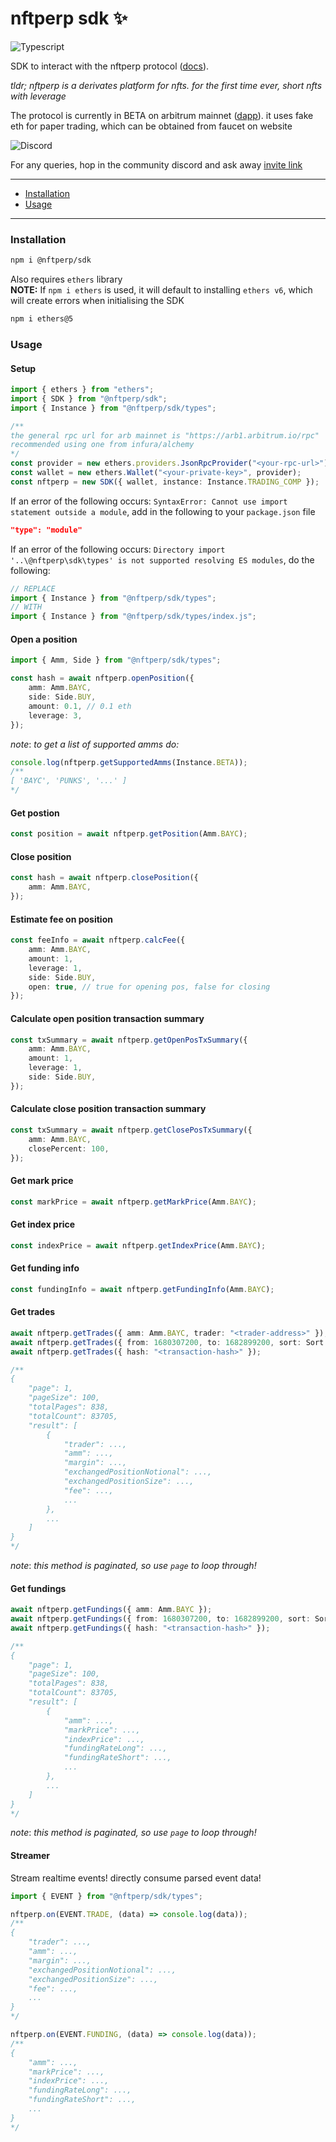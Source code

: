 # nftperp sdk ✨

![Typescript](https://img.shields.io/badge/TypeScript-007ACC?style=for-the-badge&logo=typescript&logoColor=white)

SDK to interact with the nftperp protocol ([docs](https://nftperp.notion.site/nftperp/nftperp-xyz-2b456a853321481bac47e5a1a6bbfd4e)).

_tldr; nftperp is a derivates platform for nfts. for the first time ever, short nfts with leverage_

The protocol is currently in BETA on arbitrum mainnet ([dapp](https://staging.nftperp.xyz)). it uses fake eth for paper trading, which can be obtained from faucet on website

![Discord](https://img.shields.io/badge/Discord-5865F2?style=for-the-badge&logo=discord&logoColor=white)

For any queries, hop in the community discord and ask away [invite link](https://discord.gg/J5vUUcTE6F)

---

-   [Installation](#installation)
-   [Usage](#usage)

---

### Installation

```sh
npm i @nftperp/sdk
```

Also requires `ethers` library  
**NOTE:** If `npm i ethers` is used, it will default to installing `ethers v6`, which will create errors when initialising the SDK

```sh
npm i ethers@5
```

### Usage

#### Setup

```ts
import { ethers } from "ethers";
import { SDK } from "@nftperp/sdk";
import { Instance } from "@nftperp/sdk/types";

/**
the general rpc url for arb mainnet is "https://arb1.arbitrum.io/rpc"
recommended using one from infura/alchemy
*/
const provider = new ethers.providers.JsonRpcProvider("<your-rpc-url>");
const wallet = new ethers.Wallet("<your-private-key>", provider);
const nftperp = new SDK({ wallet, instance: Instance.TRADING_COMP });
```

If an error of the following occurs: `SyntaxError: Cannot use import statement outside a module`, add in the following to your `package.json` file

```json
"type": "module"
```

If an error of the following occurs: `Directory import '..\@nftperp\sdk\types' is not supported resolving ES modules`, do the following:

```ts
// REPLACE
import { Instance } from "@nftperp/sdk/types";
// WITH
import { Instance } from "@nftperp/sdk/types/index.js";
```

#### Open a position

```ts
import { Amm, Side } from "@nftperp/sdk/types";

const hash = await nftperp.openPosition({
    amm: Amm.BAYC,
    side: Side.BUY,
    amount: 0.1, // 0.1 eth
    leverage: 3,
});
```

_note_: _to get a list of supported amms do:_

```ts
console.log(nftperp.getSupportedAmms(Instance.BETA));
/**
[ 'BAYC', 'PUNKS', '...' ]
*/
```

#### Get postion

```ts
const position = await nftperp.getPosition(Amm.BAYC);
```

#### Close position

```ts
const hash = await nftperp.closePosition({
    amm: Amm.BAYC,
});
```

#### Estimate fee on position

```ts
const feeInfo = await nftperp.calcFee({
    amm: Amm.BAYC,
    amount: 1,
    leverage: 1,
    side: Side.BUY,
    open: true, // true for opening pos, false for closing
});
```

#### Calculate open position transaction summary

```ts
const txSummary = await nftperp.getOpenPosTxSummary({
    amm: Amm.BAYC,
    amount: 1,
    leverage: 1,
    side: Side.BUY,
});
```

#### Calculate close position transaction summary

```ts
const txSummary = await nftperp.getClosePosTxSummary({
    amm: Amm.BAYC,
    closePercent: 100,
});
```

#### Get mark price

```ts
const markPrice = await nftperp.getMarkPrice(Amm.BAYC);
```

#### Get index price

```ts
const indexPrice = await nftperp.getIndexPrice(Amm.BAYC);
```

#### Get funding info

```ts
const fundingInfo = await nftperp.getFundingInfo(Amm.BAYC);
```

#### Get trades

```ts
await nftperp.getTrades({ amm: Amm.BAYC, trader: "<trader-address>" });
await nftperp.getTrades({ from: 1680307200, to: 1682899200, sort: Sort.ASC });
await nftperp.getTrades({ hash: "<transaction-hash>" });

/**
{
    "page": 1,
    "pageSize": 100,
    "totalPages": 838,
    "totalCount": 83705,
    "result": [
        {
            "trader": ...,
            "amm": ...,
            "margin": ...,
            "exchangedPositionNotional": ...,
            "exchangedPositionSize": ...,
            "fee": ...,
            ...
        },
        ...
    ]
}
*/
```

_note_: _this method is paginated, so use `page` to loop through!_

#### Get fundings

```ts
await nftperp.getFundings({ amm: Amm.BAYC });
await nftperp.getFundings({ from: 1680307200, to: 1682899200, sort: Sort.ASC });
await nftperp.getFundings({ hash: "<transaction-hash>" });

/**
{
    "page": 1,
    "pageSize": 100,
    "totalPages": 838,
    "totalCount": 83705,
    "result": [
        {
            "amm": ...,
            "markPrice": ...,
            "indexPrice": ...,
            "fundingRateLong": ...,
            "fundingRateShort": ...,
            ...
        },
        ...
    ]
}
*/
```

_note_: _this method is paginated, so use `page` to loop through!_

#### Streamer

Stream realtime events! directly consume parsed event data!

```ts
import { EVENT } from "@nftperp/sdk/types";

nftperp.on(EVENT.TRADE, (data) => console.log(data));
/**
{
    "trader": ...,
    "amm": ...,
    "margin": ...,
    "exchangedPositionNotional": ...,
    "exchangedPositionSize": ...,
    "fee": ...,
    ...
}
*/

nftperp.on(EVENT.FUNDING, (data) => console.log(data));
/**
{
    "amm": ...,
    "markPrice": ...,
    "indexPrice": ...,
    "fundingRateLong": ...,
    "fundingRateShort": ...,
    ...
}
*/
```
